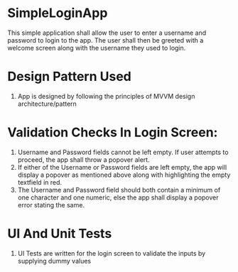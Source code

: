 # SimpleLoginApp
This simple application shall allow the user to enter a username and password to login to the app. The user shall then be greeted with a welcome screen along with the username they used to login.

# Design Pattern Used
1. App is designed by following the principles of MVVM design architecture/pattern

# Validation Checks In Login Screen:
1. Username and Password fields cannot be left empty. If user attempts to proceed, the app shall throw a popover alert. 
2. If either of the Username or Password fields are left empty, the app will display a popover as mentioned above along with highlighting the empty textfield in red.
3. The Username and Password field should both contain a minimum of one character and one numeric, else the app shall display a popover error stating the same.

# UI And Unit Tests
1. UI Tests are written for the login screen to validate the inputs by supplying dummy values

